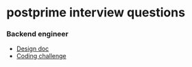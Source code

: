 # postprime interview questions

### Backend engineer

- [Design doc](https://github.com/postprime/postprime-interviews/blob/master/1.backend/1.design-docs/comment-system.md)
- [Coding challenge](https://github.com/postprime/postprime-interviews/blob/master/1.backend/2.coding-challenge/coding-challenge.md)

